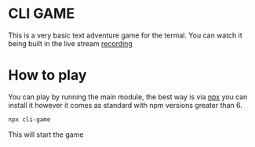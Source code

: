 # CLI GAME 

This is a very basic text adventure game for the termal. You can watch it being built in the live stream [recording](https://youtu.be/IYd6szNG2dA) 

# How to play 

You can play by running the main module, the best way is via [npx](https://www.npmjs.com/package/npx) you can install it however it comes as standard with npm versions greater than 6.

```bash
npx cli-game
```

This will start the game

